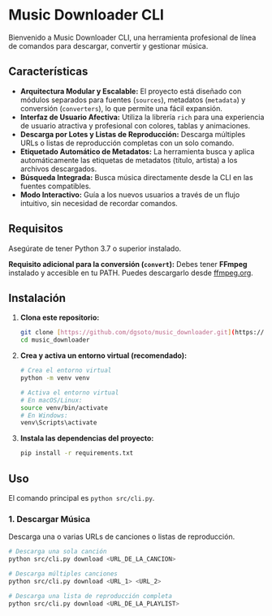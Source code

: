 # Music Downloader CLI

Bienvenido a Music Downloader CLI, una herramienta profesional de línea de comandos para descargar, convertir y gestionar música.



## Características

* **Arquitectura Modular y Escalable:** El proyecto está diseñado con módulos separados para fuentes (`sources`), metadatos (`metadata`) y conversión (`converters`), lo que permite una fácil expansión.
* **Interfaz de Usuario Afectiva:** Utiliza la librería `rich` para una experiencia de usuario atractiva y profesional con colores, tablas y animaciones.
* **Descarga por Lotes y Listas de Reproducción:** Descarga múltiples URLs o listas de reproducción completas con un solo comando.
* **Etiquetado Automático de Metadatos:** La herramienta busca y aplica automáticamente las etiquetas de metadatos (título, artista) a los archivos descargados.
* **Búsqueda Integrada:** Busca música directamente desde la CLI en las fuentes compatibles.
* **Modo Interactivo:** Guía a los nuevos usuarios a través de un flujo intuitivo, sin necesidad de recordar comandos.

## Requisitos

Asegúrate de tener Python 3.7 o superior instalado.

**Requisito adicional para la conversión (`convert`):**
Debes tener **FFmpeg** instalado y accesible en tu PATH. Puedes descargarlo desde [ffmpeg.org](https://ffmpeg.org/). 

## Instalación

1.  **Clona este repositorio:**
    ```bash
    git clone [https://github.com/dgsoto/music_downloader.git](https://github.com/dgsoto/music_downloader.git)
    cd music_downloader
    ```

2.  **Crea y activa un entorno virtual (recomendado):**
    ```bash
    # Crea el entorno virtual
    python -m venv venv

    # Activa el entorno virtual
    # En macOS/Linux:
    source venv/bin/activate
    # En Windows:
    venv\Scripts\activate
    ```

3.  **Instala las dependencias del proyecto:**
    ```bash
    pip install -r requirements.txt
    ```

## Uso

El comando principal es `python src/cli.py`.

### 1. Descargar Música

Descarga una o varias URLs de canciones o listas de reproducción.
```bash
# Descarga una sola canción
python src/cli.py download <URL_DE_LA_CANCION>

# Descarga múltiples canciones
python src/cli.py download <URL_1> <URL_2>

# Descarga una lista de reproducción completa
python src/cli.py download <URL_DE_LA_PLAYLIST>